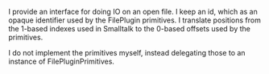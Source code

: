 I provide an interface for doing IO on an open file. I keep an id, which as an opaque identifier used by the FilePlugin primitives. I translate positions from the 1-based indexes used in Smalltalk to the 0-based offsets used by the primitives.I do not implement the primitives myself, instead delegating those to an instance of FilePluginPrimitives.